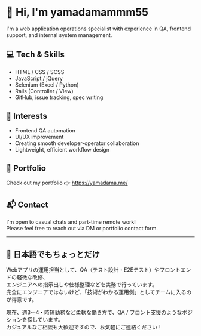 # 👋 Hi, I'm yamadamammm55

I'm a web application operations specialist with experience in QA, frontend support, and internal system management.

## 💻 Tech & Skills

- HTML / CSS / SCSS
- JavaScript / jQuery
- Selenium (Excel / Python)
- Rails (Controller / View)
- GitHub, issue tracking, spec writing

## 🌱 Interests

- Frontend QA automation
- UI/UX improvement
- Creating smooth developer-operator collaboration
- Lightweight, efficient workflow design

## 📎 Portfolio

Check out my portfolio 👉 https://yamadama.me/

## 📬 Contact

I'm open to casual chats and part-time remote work!  
Please feel free to reach out via DM or portfolio contact form.

---

## 🗾 日本語でもちょっとだけ

Webアプリの運用担当として、QA（テスト設計・E2Eテスト）やフロントエンドの軽微な改修、  
エンジニアへの指示出しや仕様整理などを実務で行っています。  
完全にエンジニアではないけど、「技術がわかる運用側」としてチームに入るのが得意です。

現在、週3〜4・時短勤務など柔軟な働き方で、QA / フロント支援のようなポジションを探しています。  
カジュアルなご相談も大歓迎ですので、お気軽にご連絡ください！
